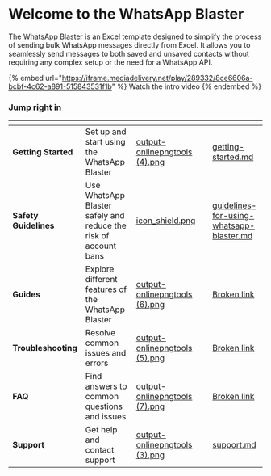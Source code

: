 # Welcome to the WhatsApp Blaster

[The WhatsApp Blaster](https://pythonandvba.com/whatsapp-bot) is an Excel template designed to simplify the process of sending bulk WhatsApp messages directly from Excel. It allows you to seamlessly send messages to both saved and unsaved contacts without requiring any complex setup or the need for a WhatsApp API.

{% embed url="https://iframe.mediadelivery.net/play/289332/8ce6606a-bcbf-4c62-a891-515843531f1b" %}
Watch the intro video
{% endembed %}

### Jump right in

<table data-view="cards"><thead><tr><th></th><th></th><th data-hidden data-card-cover data-type="files"></th><th data-hidden></th><th data-hidden data-card-target data-type="content-ref"></th></tr></thead><tbody><tr><td><strong>Getting Started</strong></td><td>Set up and start using the WhatsApp Blaster</td><td><a href=".gitbook/assets/output-onlinepngtools (4).png">output-onlinepngtools (4).png</a></td><td></td><td><a href="fundamentals/getting-started.md">getting-started.md</a></td></tr><tr><td><strong>Safety Guidelines</strong></td><td>Use WhatsApp Blaster safely and reduce the risk of account bans</td><td><a href=".gitbook/assets/icon_shield.png">icon_shield.png</a></td><td></td><td><a href="fundamentals/guidelines-for-using-whatsapp-blaster.md">guidelines-for-using-whatsapp-blaster.md</a></td></tr><tr><td><strong>Guides</strong></td><td>Explore different features of the WhatsApp Blaster</td><td><a href=".gitbook/assets/output-onlinepngtools (6).png">output-onlinepngtools (6).png</a></td><td></td><td><a href="broken-reference">Broken link</a></td></tr><tr><td><strong>Troubleshooting</strong></td><td>Resolve common issues and errors</td><td><a href=".gitbook/assets/output-onlinepngtools (5).png">output-onlinepngtools (5).png</a></td><td></td><td><a href="broken-reference">Broken link</a></td></tr><tr><td><strong>FAQ</strong></td><td>Find answers to common questions and issues</td><td><a href=".gitbook/assets/output-onlinepngtools (7).png">output-onlinepngtools (7).png</a></td><td></td><td><a href="broken-reference">Broken link</a></td></tr><tr><td><strong>Support</strong></td><td>Get help and contact support</td><td><a href=".gitbook/assets/output-onlinepngtools (3).png">output-onlinepngtools (3).png</a></td><td></td><td><a href="fundamentals/support.md">support.md</a></td></tr></tbody></table>
